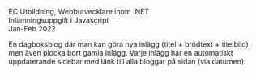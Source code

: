 EC Utbildning, Webbutvecklare inom .NET<br>
Inlämningsuppgift i Javascript<br>
Jan-Feb 2022

En dagboksblog där man kan göra nya inlägg (titel + brödtext + titelbild) men även plocka bort gamla inlägg. Varje inlägg har en automatiskt uppdaterande sidebar med länk till alla bloggar på sidan (via datumen).
